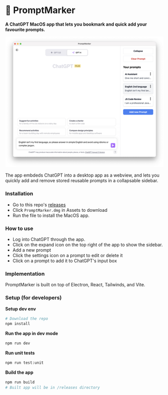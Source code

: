 # 🔖 PromptMarker 

**A ChatGPT MacOS app that lets you bookmark and quick add your favourite prompts.**

![Alt text](screenshot.png)

The app embdeds ChatGPT into a desktop app as a webview, and lets you quickly add and remove stored reusable prompts in a collapsable sidebar. 

### Installation 
- Go to this repo's [releases](https://github.com/PaulTreanor/PromptMarker/releases/tag/1.0.0)
- Click `PromptMarker.dmg` in Assets to download
- Run the file to install the MacOS app. 

### How to use 
- Log into ChatGPT through the app. 
- Click on the expand icon on the top right of the app to show the sidebar. 
- Add a new prompt 
- Click the settings icon on a prompt to edit or delete it 
- Click on a prompt to add it to ChatGPT's input box

### Implementation
PromptMarker is built on top of Electron, React, Tailwinds, and Vite. 

### Setup (for developers)
**Setup dev env**
```bash
# Download the repo
npm install
```
**Run the app in dev mode**
```bash
npm run dev
```
**Run unit tests**
```bash
npm run test:unit
```

**Build the app**
```bash
npm run build
# Built app will be in /releases directory
```
